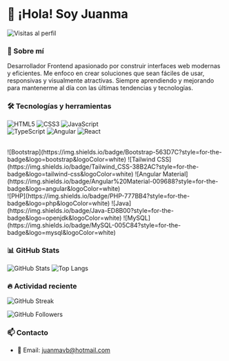 # 👋 ¡Hola! Soy Juanma

![Visitas al perfil](https://komarev.com/ghpvc/?username=TuUsuario&label=Visitas%20al%20perfil&color=0e75b6&style=flat)

### 🚀 Sobre mí
Desarrollador Frontend apasionado por construir interfaces web modernas y eficientes. Me enfoco en crear soluciones que sean fáciles de usar, responsivas y visualmente atractivas. Siempre aprendiendo y mejorando para mantenerme al día con las últimas tendencias y tecnologías.

### 🛠️ Tecnologías y herramientas

![HTML5](https://img.shields.io/badge/HTML5-E34F26?style=for-the-badge&logo=html5&logoColor=white)
![CSS3](https://img.shields.io/badge/CSS3-1572B6?style=for-the-badge&logo=css3&logoColor=white)
![JavaScript](https://img.shields.io/badge/JavaScript-F7DF1E?style=for-the-badge&logo=javascript&logoColor=black)
<br/>
![TypeScript](https://img.shields.io/badge/TypeScript-007ACC?style=for-the-badge&logo=typescript&logoColor=white)
![Angular](https://img.shields.io/badge/Angular-DD0031?style=for-the-badge&logo=angular&logoColor=white)
![React](https://img.shields.io/badge/React-20232A?style=for-the-badge&logo=react&logoColor=61DAFB)

<br/>
![Bootstrap](https://img.shields.io/badge/Bootstrap-563D7C?style=for-the-badge&logo=bootstrap&logoColor=white)
![Tailwind CSS](https://img.shields.io/badge/Tailwind_CSS-38B2AC?style=for-the-badge&logo=tailwind-css&logoColor=white)
![Angular Material](https://img.shields.io/badge/Angular%20Material-009688?style=for-the-badge&logo=angular&logoColor=white)
<br/>
![PHP](https://img.shields.io/badge/PHP-777BB4?style=for-the-badge&logo=php&logoColor=white)
![Java](https://img.shields.io/badge/Java-ED8B00?style=for-the-badge&logo=openjdk&logoColor=white)
![MySQL](https://img.shields.io/badge/MySQL-005C84?style=for-the-badge&logo=mysql&logoColor=white)

### 📊 GitHub Stats

![GitHub Stats](https://github-readme-stats.vercel.app/api?username=Juanma-v-b&show_icons=true&theme=radical) ![Top Langs](https://github-readme-stats.vercel.app/api/top-langs/?username=Juanma-v-b&layout=compact&theme=radical)

### 🔥 Actividad reciente

![GitHub Streak](https://github-readme-streak-stats.herokuapp.com/?user=Juanma-v-b&theme=radical)

![GitHub Followers](https://img.shields.io/github/followers/TuUsuario?style=for-the-badge)

### 📫 Contacto

- 📧 Email: juanmavb@hotmail.com
